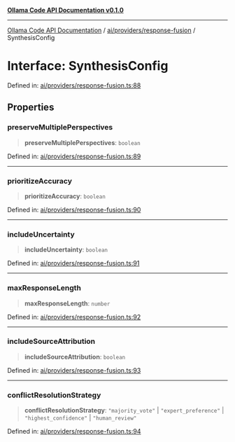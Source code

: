 [**Ollama Code API Documentation v0.1.0**](../../../../README.md)

***

[Ollama Code API Documentation](../../../../modules.md) / [ai/providers/response-fusion](../README.md) / SynthesisConfig

# Interface: SynthesisConfig

Defined in: [ai/providers/response-fusion.ts:88](https://github.com/erichchampion/ollama-code/blob/1174940021f16bcb3532cf8cda9d6c9f9b0e072f/ollama-code/src/ai/providers/response-fusion.ts#L88)

## Properties

### preserveMultiplePerspectives

> **preserveMultiplePerspectives**: `boolean`

Defined in: [ai/providers/response-fusion.ts:89](https://github.com/erichchampion/ollama-code/blob/1174940021f16bcb3532cf8cda9d6c9f9b0e072f/ollama-code/src/ai/providers/response-fusion.ts#L89)

***

### prioritizeAccuracy

> **prioritizeAccuracy**: `boolean`

Defined in: [ai/providers/response-fusion.ts:90](https://github.com/erichchampion/ollama-code/blob/1174940021f16bcb3532cf8cda9d6c9f9b0e072f/ollama-code/src/ai/providers/response-fusion.ts#L90)

***

### includeUncertainty

> **includeUncertainty**: `boolean`

Defined in: [ai/providers/response-fusion.ts:91](https://github.com/erichchampion/ollama-code/blob/1174940021f16bcb3532cf8cda9d6c9f9b0e072f/ollama-code/src/ai/providers/response-fusion.ts#L91)

***

### maxResponseLength

> **maxResponseLength**: `number`

Defined in: [ai/providers/response-fusion.ts:92](https://github.com/erichchampion/ollama-code/blob/1174940021f16bcb3532cf8cda9d6c9f9b0e072f/ollama-code/src/ai/providers/response-fusion.ts#L92)

***

### includeSourceAttribution

> **includeSourceAttribution**: `boolean`

Defined in: [ai/providers/response-fusion.ts:93](https://github.com/erichchampion/ollama-code/blob/1174940021f16bcb3532cf8cda9d6c9f9b0e072f/ollama-code/src/ai/providers/response-fusion.ts#L93)

***

### conflictResolutionStrategy

> **conflictResolutionStrategy**: `"majority_vote"` \| `"expert_preference"` \| `"highest_confidence"` \| `"human_review"`

Defined in: [ai/providers/response-fusion.ts:94](https://github.com/erichchampion/ollama-code/blob/1174940021f16bcb3532cf8cda9d6c9f9b0e072f/ollama-code/src/ai/providers/response-fusion.ts#L94)
